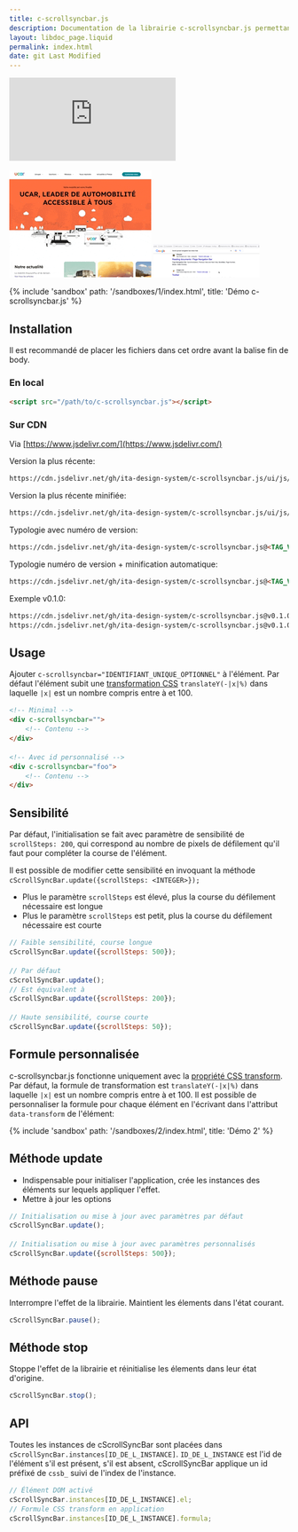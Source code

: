 ```yaml
---
title: c-scrollsyncbar.js
description: Documentation de la librairie c-scrollsyncbar.js permettant d’afficher/masquer des éléments HTML progressivement en fonction du sens de défilement de la fenêtre.
layout: libdoc_page.liquid
permalink: index.html
date: git Last Modified
---
```


[![GitHub release (latest by date)](https://img.shields.io/github/v/release/ita-design-system/c-scrollsyncbar.js?style=for-the-badge)](https://github.com/ita-design-system/c-scrollsyncbar.js/releases)

![GIF exemple usage c-scrollsyncbar.js 1](/assets/capture-1.gif)
![GIF exemple usage c-scrollsyncbar.js 2](/assets/capture-2.gif)

{% include 'sandbox' path: '/sandboxes/1/index.html', title: 'Démo c-scrollsyncbar.js' %}

## Installation

Il est recommandé de placer les fichiers dans cet ordre avant la balise fin de body.

### En local

```html
<script src="/path/to/c-scrollsyncbar.js"></script>
```

### Sur CDN

Via [https://www.jsdelivr.com/](https://www.jsdelivr.com/)


Version la plus récente:

```html
https://cdn.jsdelivr.net/gh/ita-design-system/c-scrollsyncbar.js/ui/js/c-scrollsyncbar.js
```

Version la plus récente minifiée:

```html
https://cdn.jsdelivr.net/gh/ita-design-system/c-scrollsyncbar.js/ui/js/c-scrollsyncbar.min.js
```

Typologie avec numéro de version:

```html
https://cdn.jsdelivr.net/gh/ita-design-system/c-scrollsyncbar.js@<TAG_VERSION>/ui/js/c-scrollsyncbar.js
```

Typologie numéro de version + minification automatique:

```html
https://cdn.jsdelivr.net/gh/ita-design-system/c-scrollsyncbar.js@<TAG_VERSION>/ui/js/c-scrollsyncbar.min.js
```

Exemple v0.1.0:

```html
https://cdn.jsdelivr.net/gh/ita-design-system/c-scrollsyncbar.js@v0.1.0/ui/js/c-scrollsyncbar.js
https://cdn.jsdelivr.net/gh/ita-design-system/c-scrollsyncbar.js@v0.1.0/ui/js/c-scrollsyncbar.min.js
```

## Usage

Ajouter `c-scrollsyncbar="IDENTIFIANT_UNIQUE_OPTIONNEL"` à l'élément. Par défaut l'élément subit une [transformation CSS](https://developer.mozilla.org/fr/docs/Web/CSS/transform) `translateY(-|x|%)` dans laquelle `|x|` est un nombre compris entre à et 100.

```html
<!-- Minimal -->
<div c-scrollsyncbar="">
    <!-- Contenu -->
</div>

<!-- Avec id personnalisé -->
<div c-scrollsyncbar="foo">
    <!-- Contenu -->
</div>
```

## Sensibilité

Par défaut, l'initialisation se fait avec paramètre de sensibilité de `scrollSteps: 200`, qui correspond au nombre de pixels de défilement qu'il faut pour compléter la course de l'élément.

Il est possible de modifier cette sensibilité en invoquant la méthode `cScrollSyncBar.update({scrollSteps: <INTEGER>});`

* Plus le paramètre `scrollSteps` est élevé, plus la course du défilement nécessaire est longue
* Plus le paramètre `scrollSteps` est petit, plus la course du défilement nécessaire est courte

```javascript
// Faible sensibilité, course longue
cScrollSyncBar.update({scrollSteps: 500});

// Par défaut
cScrollSyncBar.update();
// Est équivalent à
cScrollSyncBar.update({scrollSteps: 200});

// Haute sensibilité, course courte
cScrollSyncBar.update({scrollSteps: 50});
```

## Formule personnalisée

c-scrollsyncbar.js fonctionne uniquement avec la [propriété CSS transform](https://developer.mozilla.org/fr/docs/Web/CSS/transform). Par défaut, la formule de transformation est `translateY(-|x|%)` dans laquelle `|x|` est un nombre compris entre à et 100. Il est possible de personnaliser la formule pour chaque élément en l'écrivant dans l'attribut `data-transform` de l'élément:

{% include 'sandbox' path: '/sandboxes/2/index.html', title: 'Démo 2' %}

## Méthode update

* Indispensable pour initialiser l'application, crée les instances des éléments sur lequels appliquer l'effet.
* Mettre à jour les options

```javascript
// Initialisation ou mise à jour avec paramètres par défaut
cScrollSyncBar.update();

// Initialisation ou mise à jour avec paramètres personnalisés
cScrollSyncBar.update({scrollSteps: 500});
```

## Méthode pause

Interrompre l'effet de la librairie. Maintient les élements dans l'état courant.

```javascript
cScrollSyncBar.pause();
```

## Méthode stop

Stoppe l'effet de la librairie et réinitialise les élements dans leur état d'origine.

```javascript
cScrollSyncBar.stop();
```

## API

Toutes les instances de cScrollSyncBar sont placées dans `cScrollSyncBar.instances[ID_DE_L_INSTANCE]`. `ID_DE_L_INSTANCE` est l'id de l'élément s'il est présent, s'il est absent, cScrollSyncBar applique un id préfixé de `cssb_` suivi de l'index de l'instance.

```javascript
// Élément DOM activé
cScrollSyncBar.instances[ID_DE_L_INSTANCE].el;
// Formule CSS transform en application
cScrollSyncBar.instances[ID_DE_L_INSTANCE].formula;
```